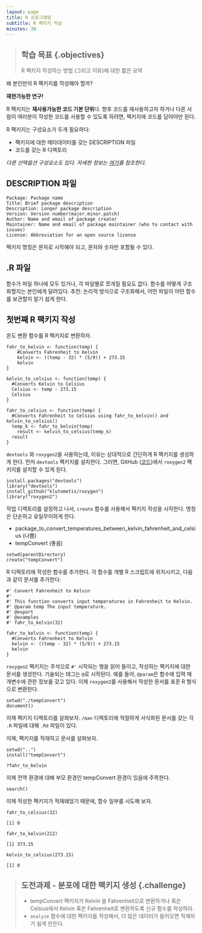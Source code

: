 ```yaml
---
layout: page
title: R 프로그래밍
subtitle: R 팩키지 작성
minutes: 30
---
```


> ## 학습 목표 {.objectives}
>
> R 팩키지 작성하는 방법 (그리고 이유)에 대한 짧은 요약

왜 본인만의 R 팩키지를 작성해야 할까?

**재현가능한 연구!**

R 팩키지는 **재사용가능한 코드 기본 단위**다.
향후 코드를 재사용하고자 하거나 다른 사람이 여러분이 작성한 코드를 사용할 수 있도록 하려면,
팩키지에 코드를 담야야만 된다.

R 팩키지는 구성요소가 두개 필요하다: 
- 팩키지에 대한 메타데이터를 갖는 DESCRIPTION 파일
- 코드를 갖는 R 디렉토리

*다른 선택옵션 구성요소도 있다. 자세한 정보는 [여기](http://adv-r.had.co.nz/Package-basics.html)를 참조한다.*

DESCRIPTION 파일
----------------

    Package: Package name
    Title: Brief package description
    Description: Longer package description
    Version: Version number(major.minor.patch)
    Author: Name and email of package creator
    Maintainer: Name and email of package maintainer (who to contact with issues)
    License: Abbreviation for an open source license

팩키지 명칭은 문자로 시작해야 되고, 문자와 숫자만 포함될 수 있다.

.R 파일
--------

함수가 파일 하나에 모두 있거나, 각 파일별로 쪼개질 필요도 없다.
함수를 어떻게 구조화할지는 본인에게 달려있다.
추천: 논리적 방식으로 구조화해서, 어떤 파일이 어떤 함수를 보관할지 알기 쉽게 한다.


첫번째 R 팩키지 작성
---------------------------

온도 변환 함수를 R 팩키지로 변환하자.

~~~{.r}
fahr_to_kelvin <- function(temp) {
    #Converts Fahrenheit to Kelvin
    kelvin <- ((temp - 32) * (5/9)) + 273.15
    kelvin
}
~~~


~~~{.r}
kelvin_to_celsius <- function(temp) {
  #Converts Kelvin to Celsius
  Celsius <- temp - 273.15
  Celsius
}
~~~


~~~{.r}
fahr_to_celsius <- function(temp) {
  #Converts Fahrenheit to Celsius using fahr_to_kelvin() and kelvin_to_celsius()
  temp_k <- fahr_to_kelvin(temp)
	result <- kelvin_to_celsius(temp_k)
  result
}
~~~

`devtools` 와 `roxygen2`을 사용하는데, 이유는 상대적으로 간단하게 R 팩키지를 생성하게 한다.
먼저 `devtools` 팩키지를 설치한다. 
그러면, GitHub ([코드][])에서 `roxygen2` 팩키지를 설치할 수 있게 된다.

[코드]: https://github.com/klutometis/roxygen


~~~{.r}
install.packages("devtools")
library("devtools")
install_github("klutometis/roxygen")
library("roxygen2")
~~~

작업 디렉토리를 설정하고 나서, `create` 함수를 사용해서 팩키지 작성을 시작한다.
명칭은 단순하고 유일무이하게 한다.

- package_to_convert_temperatures_between_kelvin_fahrenheit_and_celsius (나쁨)
- tempConvert (좋음)


~~~{.r}
setwd(parentDirectory)
create("tempConvert")
~~~

R 디렉토리에 작성한 함수를 추가한다.
각 함수를 개별 R 스크립트에 위치시키고, 다음과 같이 문서를 추가한다:

~~~{.r}
#' Convert Fahrenheit to Kelvin
#'
#' This function converts input temperatures in Fahrenheit to Kelvin.
#' @param temp The input temperature.
#' @export
#' @examples
#' fahr_to_kelvin(32)

fahr_to_kelvin <- function(temp) {
  #Converts Fahrenheit to Kelvin
  kelvin <- ((temp - 32) * (5/9)) + 273.15
  kelvin
}
~~~

`roxygen2` 팩키지는 주석으로 `#'` 시작되는 행을 읽어 들이고, 
작성하는 팩키지에 대한 문서를 생성한다.
기술되는 태그는 `@`로 시작된다.
예를 들어, `@param`은 함수에 입력 매개변수에 관한 정보를 갖고 있다.
이제 `roxygen2`를 사용해서 작성한 문서를 표준 R 형식으로 변환한다.


~~~{.r}
setwd("./tempConvert")
document()
~~~

이제 팩키지 디렉토리를 살펴보자.
`/man` 디렉토리에 적절하게 서식화된 문서를 갖는 각 `.R` 파일에 대해 `.Rd` 파일이 있다.

이제, 팩키지를 적재하고 문서를 살펴보자.

~~~{.r}
setwd("..")
install("tempConvert")

?fahr_to_kelvin
~~~

이제 전역 환경에 대해 부모 환경인 tempConvert 환경이 있음에 주목한다.

~~~{.r}
search()
~~~

이제 작성한 팩키지가 적재돼었기 때문에, 함수 일부를 시도해 보자.

~~~{.r}
fahr_to_celsius(32)
~~~


~~~{.output}
[1] 0

~~~



~~~{.r}
fahr_to_kelvin(212)
~~~



~~~{.output}
[1] 373.15

~~~



~~~{.r}
kelvin_to_celsius(273.15)
~~~



~~~{.output}
[1] 0

~~~

> ## 도전과제 - 분포에 대한 팩키지 생성 {.challenge}
>
> - tempConvert 팩키지가 Kelvin 을 Fahrenheit으로 변환하거나 혹은 Celsius에서 Kelvin 혹은 Fahrenheit로 변환하도록 신규 함수를 작성하라.
> - `analyze` 함수에 대한 팩키지를 작성해서, 더 많은 데이터가 들어오면 적재하기 쉽게 만든다.
